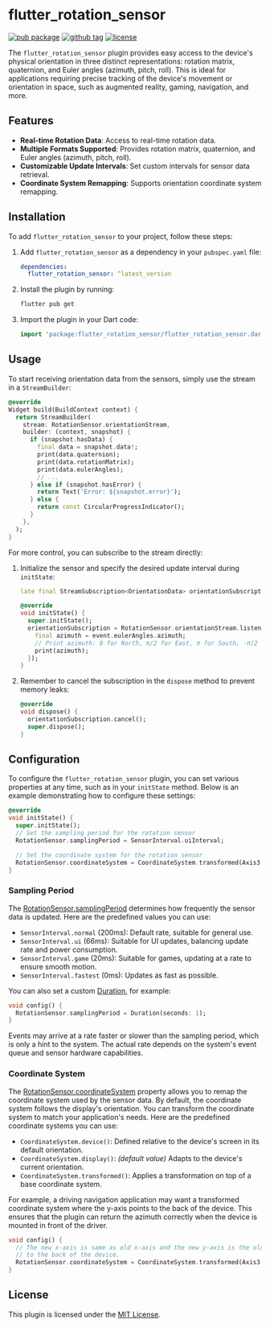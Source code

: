 # flutter_rotation_sensor

[![pub package](https://img.shields.io/pub/v/rotation_sensor)](https://pub.dartlang.org/packages/rotation_sensor)
[![github tag](https://img.shields.io/github/v/tag/tlserver/flutter_rotation_sensor?include_prereleases&sort=semver)](https://github.com/tlserver/flutter_rotation_sensor)
[![license](https://img.shields.io/github/license/tlserver/flutter_rotation_sensor)](https://github.com/tlserver/flutter_rotation_sensor/blob/master/LICENSE)

The `flutter_rotation_sensor` plugin provides easy access to the device's physical orientation in
three distinct representations: rotation matrix, quaternion, and Euler angles (azimuth, pitch,
roll). This is ideal for applications requiring precise tracking of the device's movement or
orientation in space, such as augmented reality, gaming, navigation, and more.

## Features

- **Real-time Rotation Data**: Access to real-time rotation data.
- **Multiple Formats Supported**: Provides rotation matrix, quaternion, and Euler angles (azimuth,
  pitch, roll).
- **Customizable Update Intervals**: Set custom intervals for sensor data retrieval.
- **Coordinate System Remapping**: Supports orientation coordinate system remapping.

## Installation

To add `flutter_rotation_sensor` to your project, follow these steps:

1. Add `flutter_rotation_sensor` as a dependency in your `pubspec.yaml` file:
   ```yaml
   dependencies:
     flutter_rotation_sensor: ^latest_version
   ```

2. Install the plugin by running:
   ```sh
   flutter pub get
   ```

3. Import the plugin in your Dart code:
   ```dart
   import 'package:flutter_rotation_sensor/flutter_rotation_sensor.dart';
   ```

## Usage

To start receiving orientation data from the sensors, simply use the stream in a `StreamBuilder`:

```dart
@override
Widget build(BuildContext context) {
  return StreamBuilder(
    stream: RotationSensor.orientationStream,
    builder: (context, snapshot) {
      if (snapshot.hasData) {
        final data = snapshot.data!;
        print(data.quaternion);
        print(data.rotationMatrix);
        print(data.eulerAngles);
        // ...
      } else if (snapshot.hasError) {
        return Text('Error: ${snapshot.error}');
      } else {
        return const CircularProgressIndicator();
      }
    },
  );
}
```

For more control, you can subscribe to the stream directly:

1. Initialize the sensor and specify the desired update interval during `initState`:
   ```dart
   late final StreamSubscription<OrientationData> orientationSubscription;

   @override
   void initState() {
     super.initState();
     orientationSubscription = RotationSensor.orientationStream.listen((event) {
       final azimuth = event.eulerAngles.azimuth;
       // Print azimuth: 0 for North, π/2 for East, π for South, -π/2 for West
       print(azimuth);
     });
   }
   ```

2. Remember to cancel the subscription in the `dispose` method to prevent memory leaks:
   ```dart
   @override
   void dispose() {
     orientationSubscription.cancel();
     super.dispose();
   }
   ```

## Configuration

To configure the `flutter_rotation_sensor` plugin, you can set various properties at any time, such
as in your `initState` method. Below is an example demonstrating how to configure these settings:

```dart
@override
void initState() {
  super.initState();
  // Set the sampling period for the rotation sensor
  RotationSensor.samplingPeriod = SensorInterval.uiInterval;

  // Set the coordinate system for the rotation sensor
  RotationSensor.coordinateSystem = CoordinateSystem.transformed(Axis3.X, Axis3.Z);
}
```

### Sampling Period

The [RotationSensor.samplingPeriod](https://pub.dev/documentation/flutter_rotation_sensor/latest/flutter_rotation_sensor/RotationSensor/samplingPeriod.html)
determines how frequently the sensor data is updated. Here are the predefined values you can use:

- `SensorInterval.normal` (200ms): Default rate, suitable for general use.
- `SensorInterval.ui` (66ms): Suitable for UI updates, balancing update rate and power consumption.
- `SensorInterval.game` (20ms): Suitable for games, updating at a rate to ensure smooth motion.
- `SensorInterval.fastest` (0ms): Updates as fast as possible.

You can also set a custom [Duration](https://api.dart.dev/stable/dart-core/Duration-class.html), for
example:

```dart
void config() {
  RotationSensor.samplingPeriod = Duration(seconds: 1);
}
```

Events may arrive at a rate faster or slower than the sampling period, which is only a hint to the
system. The actual rate depends on the system's event queue and sensor hardware capabilities.

### Coordinate System

The [RotationSensor.coordinateSystem](https://pub.dev/documentation/flutter_rotation_sensor/latest/flutter_rotation_sensor/RotationSensor/coordinateSystem.html)
property allows you to remap the coordinate system used by the sensor data. By default, the
coordinate system follows the display's orientation. You can transform the coordinate system to
match your application's needs. Here are the predefined coordinate systems you can use:

- `CoordinateSystem.device()`: Defined relative to the device's screen in its default orientation.
- `CoordinateSystem.display()`: *(default value)* Adapts to the device's current orientation.
- `CoordinateSystem.transformed()`: Applies a transformation on top of a base coordinate system.

For example, a driving navigation application may want a transformed coordinate system where the
y-axis points to the back of the device. This ensures that the plugin can return the azimuth
correctly when the device is mounted in front of the driver.

```dart
void config() {
  // The new x-axis is same as old x-axis and the new y-axis is the old negative-z-axis which points
  // to the back of the device.
  RotationSensor.coordinateSystem = CoordinateSystem.transformed(Axis3.X, -Axis3.Z);
}
```

## License

This plugin is licensed under the [MIT License](LICENSE).
